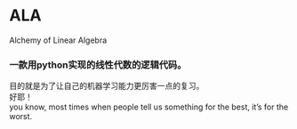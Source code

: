 # ALA
Alchemy of Linear Algebra

### 一款用python实现的线性代数的逻辑代码。
目的就是为了让自己的机器学习能力更厉害一点的复习。  
好耶！  
you know, most times when people tell us something for the best, it’s for the worst.


